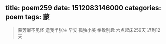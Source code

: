 title: poem259
date: 1512083146000
categories: poem
tags: 蒙
---
> 蒙芳卿不见怪
遗我半张生
早安
孤独小美
格致别趣
六点起床259天 迟到12天